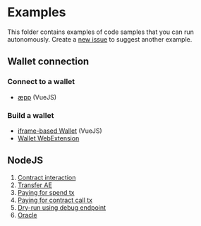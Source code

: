 # Examples

This folder contains examples of code samples that you can run autonomously. Create a [new issue](https://github.com/aeternity/aepp-sdk-js/issues/new) to suggest another example.

## Wallet connection

### Connect to a wallet

* [æpp](browser/aepp/) (VueJS)

### Build a wallet

* [iframe-based Wallet](browser/wallet-iframe/) (VueJS)
* [Wallet WebExtension](browser/wallet-web-extension/)

## NodeJS

1. [Contract interaction](../../../docs/aepp-sdk-js/examples/node/contract-interaction.js)
2. [Transfer AE](../../../docs/aepp-sdk-js/examples/node/transfer-ae.js)
3. [Paying for spend tx](../../../docs/aepp-sdk-js/examples/node/paying-for-spend-tx.js)
4. [Paying for contract call tx](../../../docs/aepp-sdk-js/examples/node/paying-for-contract-call-tx.js)
5. [Dry-run using debug endpoint](../../../docs/aepp-sdk-js/examples/node/dry-run-using-debug-endpoint.js)
6. [Oracle](../../../docs/aepp-sdk-js/examples/node/oracle.js)
